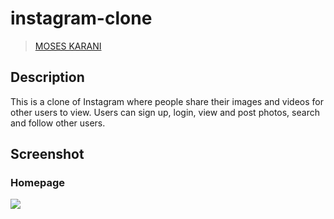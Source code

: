 # instagram-clone
>[MOSES KARANI](https"//github.com/Morces)

## Description  
This is a clone of  Instagram where people share their  images and videos for other users to view. 
Users can sign up, login, view and post photos, search and follow other users.

## Screenshot 
### Homepage

<img src="https://raw.githubusercontent.com/Morces/instagram-clone/master/static/images/ig.png">
